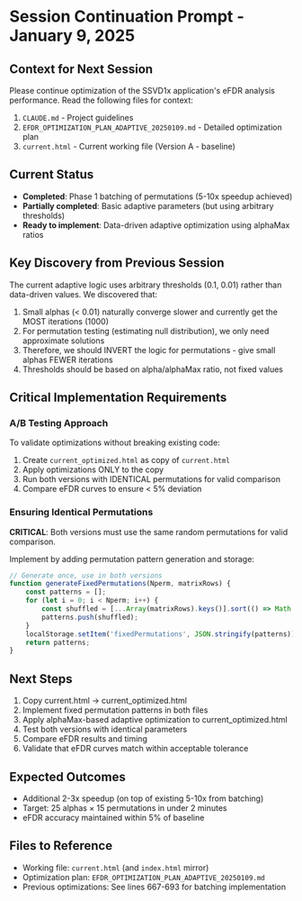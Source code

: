 # Session Continuation Prompt - January 9, 2025

## Context for Next Session
Please continue optimization of the SSVD1x application's eFDR analysis performance. Read the following files for context:
1. `CLAUDE.md` - Project guidelines
2. `EFDR_OPTIMIZATION_PLAN_ADAPTIVE_20250109.md` - Detailed optimization plan
3. `current.html` - Current working file (Version A - baseline)

## Current Status
- **Completed**: Phase 1 batching of permutations (5-10x speedup achieved)
- **Partially completed**: Basic adaptive parameters (but using arbitrary thresholds)
- **Ready to implement**: Data-driven adaptive optimization using alphaMax ratios

## Key Discovery from Previous Session
The current adaptive logic uses arbitrary thresholds (0.1, 0.01) rather than data-driven values. We discovered that:
1. Small alphas (< 0.01) naturally converge slower and currently get the MOST iterations (1000)
2. For permutation testing (estimating null distribution), we only need approximate solutions
3. Therefore, we should INVERT the logic for permutations - give small alphas FEWER iterations
4. Thresholds should be based on alpha/alphaMax ratio, not fixed values

## Critical Implementation Requirements

### A/B Testing Approach
To validate optimizations without breaking existing code:
1. Create `current_optimized.html` as copy of `current.html`
2. Apply optimizations ONLY to the copy
3. Run both versions with IDENTICAL permutations for valid comparison
4. Compare eFDR curves to ensure < 5% deviation

### Ensuring Identical Permutations
**CRITICAL**: Both versions must use the same random permutations for valid comparison.

Implement by adding permutation pattern generation and storage:
```javascript
// Generate once, use in both versions
function generateFixedPermutations(Nperm, matrixRows) {
    const patterns = [];
    for (let i = 0; i < Nperm; i++) {
        const shuffled = [...Array(matrixRows).keys()].sort(() => Math.random() - 0.5);
        patterns.push(shuffled);
    }
    localStorage.setItem('fixedPermutations', JSON.stringify(patterns));
    return patterns;
}
```

## Next Steps
1. Copy current.html → current_optimized.html
2. Implement fixed permutation patterns in both files
3. Apply alphaMax-based adaptive optimization to current_optimized.html
4. Test both versions with identical parameters
5. Compare eFDR results and timing
6. Validate that eFDR curves match within acceptable tolerance

## Expected Outcomes
- Additional 2-3x speedup (on top of existing 5-10x from batching)
- Target: 25 alphas × 15 permutations in under 2 minutes
- eFDR accuracy maintained within 5% of baseline

## Files to Reference
- Working file: `current.html` (and `index.html` mirror)
- Optimization plan: `EFDR_OPTIMIZATION_PLAN_ADAPTIVE_20250109.md`
- Previous optimizations: See lines 667-693 for batching implementation